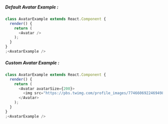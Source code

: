 ##### Default Avatar Example :
```js
class AvatarExample extends React.Component {
  render() {
    return (
      <Avatar />
    );
  }
}
;<AvatarExample />
```

##### Custom Avatar Example :
```js
class AvatarExample extends React.Component {
  render() {
    return (
      <Avatar avatarSize={200}>
        <img src="https://pbs.twimg.com/profile_images/774660692246949888/Jq9fGs3-_400x400.jpg" alt="Axel Dauchez - CEO Make.org" />
      </Avatar>
    );
  }
}
;<AvatarExample />
```